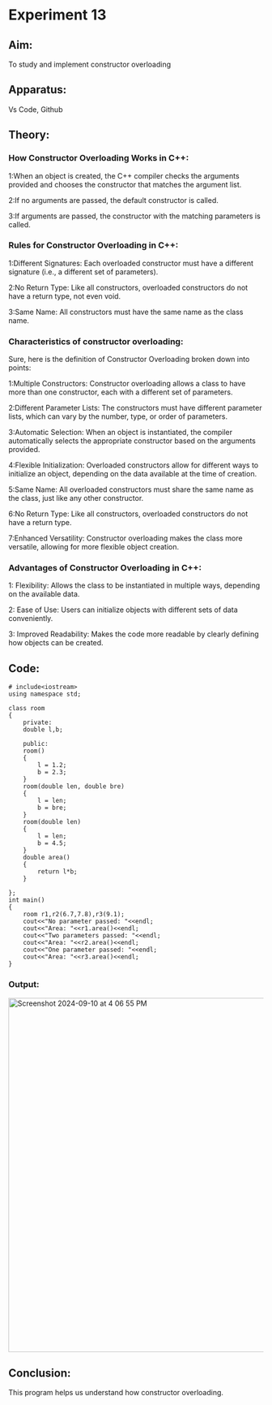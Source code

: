 # Experiment 13



## Aim:
To study and implement constructor overloading


## Apparatus:
Vs Code, Github


## Theory:

### How Constructor Overloading Works in C++:

1:When an object is created, the C++ compiler checks the arguments provided and chooses the constructor that matches the argument list.

2:If no arguments are passed, the default constructor is called.

3:If arguments are passed, the constructor with the matching parameters is called.

### Rules for Constructor Overloading in C++:

1:Different Signatures: Each overloaded constructor must have a different signature (i.e., a different set of parameters).

2:No Return Type: Like all constructors, overloaded constructors do not have a return type, not even void.

3:Same Name: All constructors must have the same name as the class name.

### Characteristics of constructor overloading:

Sure, here is the definition of Constructor Overloading broken down into points:

1:Multiple Constructors: Constructor overloading allows a class to have more than one constructor, each with a different set of parameters.

2:Different Parameter Lists: The constructors must have different parameter lists, which can vary by the number, type, or order of parameters.

3:Automatic Selection: When an object is instantiated, the compiler automatically selects the appropriate constructor based on the arguments provided.

4:Flexible Initialization: Overloaded constructors allow for different ways to initialize an object, depending on the data available at the time of creation.

5:Same Name: All overloaded constructors must share the same name as the class, just like any other constructor.

6:No Return Type: Like all constructors, overloaded constructors do not have a return type.

7:Enhanced Versatility: Constructor overloading makes the class more versatile, allowing for more flexible object creation.

### Advantages of Constructor Overloading in C++:

1: Flexibility: Allows the class to be instantiated in multiple ways, depending on the available data.

2: Ease of Use: Users can initialize objects with different sets of data conveniently.

3: Improved Readability: Makes the code more readable by clearly defining how objects can be created.


## Code:

```
# include<iostream>
using namespace std;

class room
{
    private:
    double l,b;

    public:
    room()
    {
        l = 1.2;
        b = 2.3;
    }
    room(double len, double bre)
    {
        l = len;
        b = bre;
    }
    room(double len)
    {
        l = len;
        b = 4.5;
    }
    double area()
    {
        return l*b;
    }

};
int main()
{
    room r1,r2(6.7,7.8),r3(9.1);
    cout<<"No parameter passed: "<<endl;
    cout<<"Area: "<<r1.area()<<endl;
    cout<<"Two parameters passed: "<<endl;
    cout<<"Area: "<<r2.area()<<endl;
    cout<<"One parameter passed: "<<endl;
    cout<<"Area: "<<r3.area()<<endl;
}
```
### Output:
<img width="698" alt="Screenshot 2024-09-10 at 4 06 55 PM" src="https://github.com/user-attachments/assets/d54c4376-0acf-467d-be9e-22bca78bc0e0">


## Conclusion:
This program helps us understand how constructor overloading.
